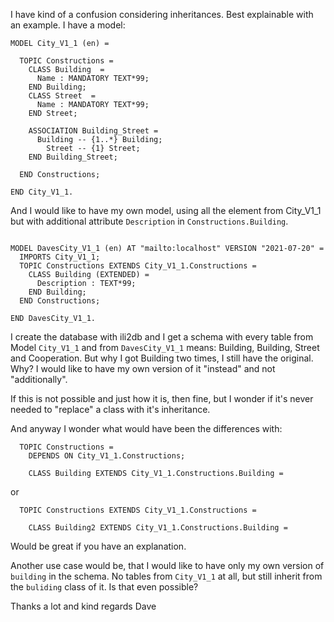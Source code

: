 
I have kind of a confusion considering inheritances. Best explainable with an example. I have a model:
```
MODEL City_V1_1 (en) =

  TOPIC Constructions =
    CLASS Building  =
      Name : MANDATORY TEXT*99;
    END Building;
    CLASS Street  =
      Name : MANDATORY TEXT*99;
    END Street;
    
    ASSOCIATION Building_Street =
      Building -- {1..*} Building;
	    Street -- {1} Street;
    END Building_Street;

  END Constructions;

END City_V1_1.
```

And I would like to have my own model, using all the element from City_V1_1 but with additional attribute `Description` in `Constructions.Building`.

```

MODEL DavesCity_V1_1 (en) AT "mailto:localhost" VERSION "2021-07-20" =
  IMPORTS City_V1_1;
  TOPIC Constructions EXTENDS City_V1_1.Constructions =
    CLASS Building (EXTENDED) =
      Description : TEXT*99;
    END Building;
  END Constructions;

END DavesCity_V1_1.
```

I create the database with ili2db and I get a schema with every table from Model `City_V1_1` and from `DavesCity_V1_1` means: Building, Building, Street and Cooperation. But why I got Building two times, I still have the original. Why? I would like to have my own version of it "instead" and not "additionally".

If this is not possible and just how it is, then fine, but I wonder if it's never needed to "replace" a class with it's inheritance.

And anyway I wonder what would have been the differences with:

```
  TOPIC Constructions =
    DEPENDS ON City_V1_1.Constructions;

    CLASS Building EXTENDS City_V1_1.Constructions.Building =
```

or 
```
  TOPIC Constructions EXTENDS City_V1_1.Constructions = 

    CLASS Building2 EXTENDS City_V1_1.Constructions.Building =
```

Would be great if you have an explanation. 

Another use case would be, that I would like to have only my own version of `building` in the schema. No tables from `City_V1_1` at all, but still inherit from the `buliding` class of it. Is that even possible?

Thanks a lot and kind regards
Dave
